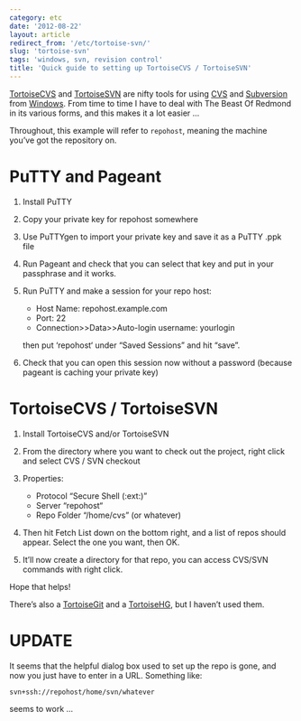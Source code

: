 ```yaml
---
category: etc
date: '2012-08-22'
layout: article
redirect_from: '/etc/tortoise-svn/'
slug: 'tortoise-svn'
tags: 'windows, svn, revision control'
title: 'Quick guide to setting up TortoiseCVS / TortoiseSVN'
---
```


[TortoiseCVS](http://www.tortoisecvs.org/) and
[TortoiseSVN](http://tortoisesvn.tigris.org/) are nifty tools for using
[CVS](http://www.nongnu.org/cvs/) and
[Subversion](http://subversion.tigris.org/) from
[Windows](http://microsoft.com/windows/). From time to time I have to
deal with The Beast Of Redmond in its various forms, and this makes it a
lot easier ...

Throughout, this example will refer to `repohost`, meaning the machine
you’ve got the repository on.

PuTTY and Pageant
=================

1.  Install PuTTY
2.  Copy your private key for repohost somewhere
3.  Use PuTTYgen to import your private key and save it as a PuTTY .ppk
    file
4.  Run Pageant and check that you can select that key and put in your
    passphrase and it works.
5.  Run PuTTY and make a session for your repo host:

    -   Host Name: repohost.example.com
    -   Port: 22
    -   Connection&gt;&gt;Data&gt;&gt;Auto-login username: yourlogin

    then put ‘repohost‘ under “Saved Sessions” and hit “save”.
6.  Check that you can open this session now without a password (because
    pageant is caching your private key)

TortoiseCVS / TortoiseSVN
=========================

1.  Install TortoiseCVS and/or TortoiseSVN
2.  From the directory where you want to check out the project, right
    click and select CVS / SVN checkout
3.  Properties:
    -   Protocol “Secure Shell (:ext:)”
    -   Server “repohost“
    -   Repo Folder “/home/cvs” (or whatever)

4.  Then hit Fetch List down on the bottom right, and a list of repos
    should appear. Select the one you want, then OK.
5.  It’ll now create a directory for that repo, you can access CVS/SVN
    commands with right click.

Hope that helps!

There’s also a [TortoiseGit](http://code.google.com/p/tortoisegit/) and
a [TortoiseHG](http://tortoisehg.bitbucket.org/), but I haven’t used
them.

UPDATE
======

It seems that the helpful dialog box used to set up the repo is gone,
and now you just have to enter in a URL. Something like:

    svn+ssh://repohost/home/svn/whatever

seems to work ...
